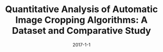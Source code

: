 ---
title: "Quantitative Analysis of Automatic Image Cropping Algorithms: A Dataset and Comparative Study"
collection: publications
permalink: /publication/2017-1-1-paper-title-number-3
date: 2017-1-1
venue: 'NA'
citation: 'NA'
---